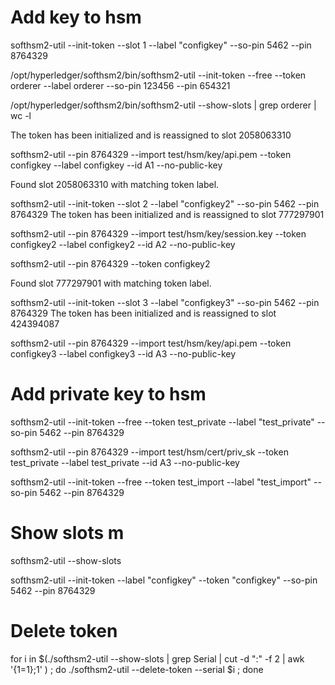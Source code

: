 
# Add key to hsm 
softhsm2-util --init-token --slot 1 --label "configkey" --so-pin 5462 --pin 8764329

/opt/hyperledger/softhsm2/bin/softhsm2-util --init-token  --free --token orderer --label orderer --so-pin 123456 --pin 654321

/opt/hyperledger/softhsm2/bin/softhsm2-util --show-slots | grep orderer |  wc -l 


The token has been initialized and is reassigned to slot 2058063310

softhsm2-util --pin 8764329 --import test/hsm/key/api.pem --token configkey --label configkey --id A1 --no-public-key

Found slot 2058063310 with matching token label.


softhsm2-util --init-token --slot 2 --label "configkey2" --so-pin 5462 --pin 8764329
The token has been initialized and is reassigned to slot 777297901


softhsm2-util --pin 8764329 --import test/hsm/key/session.key --token configkey2 --label configkey2 --id A2 --no-public-key



softhsm2-util --pin 8764329  --token configkey2  

Found slot 777297901 with matching token label.



softhsm2-util --init-token --slot 3 --label "configkey3" --so-pin 5462 --pin 8764329
The token has been initialized and is reassigned to slot 424394087

softhsm2-util --pin 8764329 --import test/hsm/key/api.pem --token configkey3  --label configkey3 --id A3 --no-public-key

# Add private key to hsm  

softhsm2-util --init-token --free  --token test_private --label "test_private" --so-pin 5462 --pin 8764329

softhsm2-util --pin 8764329 --import test/hsm/cert/priv_sk --token test_private  --label test_private --id A3 --no-public-key


softhsm2-util --init-token --free  --token test_import --label "test_import" --so-pin 5462 --pin 8764329

# Show slots m
softhsm2-util --show-slots


softhsm2-util --init-token --label "configkey" --token "configkey"  --so-pin 5462 --pin 8764329

# Delete token 

for i in $(./softhsm2-util --show-slots | grep Serial | cut -d ":"  -f 2 |  awk '{$1=$1};1' ) ; do  ./softhsm2-util  --delete-token  --serial $i  ;  done  



